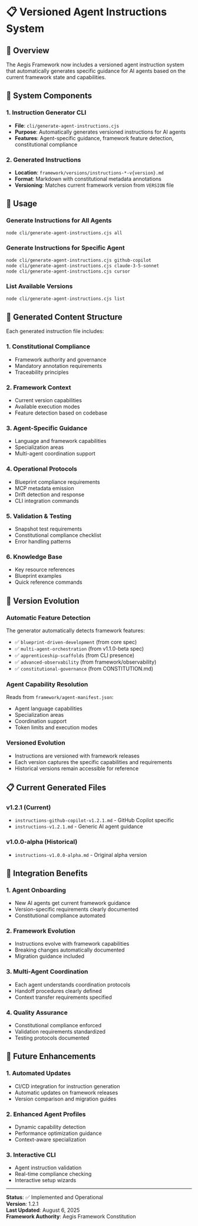 <!--
@aegisFrameworkVersion: 2.3.0
@intent: Documentation for versioned agent instruction system
@context: Auto-generated instructions for AI agents based on framework state
-->

# 📋 Versioned Agent Instructions System

## 🎯 Overview

The Aegis Framework now includes a versioned agent instruction system that automatically generates specific guidance for AI agents based on the current framework state and capabilities.

## 🔧 System Components

### 1. Instruction Generator CLI
- **File**: `cli/generate-agent-instructions.cjs`
- **Purpose**: Automatically generates versioned instructions for AI agents
- **Features**: Agent-specific guidance, framework feature detection, constitutional compliance

### 2. Generated Instructions
- **Location**: `framework/versions/instructions-*-v{version}.md`
- **Format**: Markdown with constitutional metadata annotations
- **Versioning**: Matches current framework version from `VERSION` file

## 🚀 Usage

### Generate Instructions for All Agents
```bash
node cli/generate-agent-instructions.cjs all
```

### Generate Instructions for Specific Agent
```bash
node cli/generate-agent-instructions.cjs github-copilot
node cli/generate-agent-instructions.cjs claude-3-5-sonnet
node cli/generate-agent-instructions.cjs cursor
```

### List Available Versions
```bash
node cli/generate-agent-instructions.cjs list
```

## 📄 Generated Content Structure

Each generated instruction file includes:

### 1. Constitutional Compliance
- Framework authority and governance
- Mandatory annotation requirements
- Traceability principles

### 2. Framework Context
- Current version capabilities
- Available execution modes
- Feature detection based on codebase

### 3. Agent-Specific Guidance
- Language and framework capabilities
- Specialization areas
- Multi-agent coordination support

### 4. Operational Protocols
- Blueprint compliance requirements
- MCP metadata emission
- Drift detection and response
- CLI integration commands

### 5. Validation & Testing
- Snapshot test requirements
- Constitutional compliance checklist
- Error handling patterns

### 6. Knowledge Base
- Key resource references
- Blueprint examples
- Quick reference commands

## 🔄 Version Evolution

### Automatic Feature Detection
The generator automatically detects framework features:
- ✅ `blueprint-driven-development` (from core spec)
- ✅ `multi-agent-orchestration` (from v1.1.0-beta spec)
- ✅ `apprenticeship-scaffolds` (from CLI presence)
- ✅ `advanced-observability` (from framework/observability)
- ✅ `constitutional-governance` (from CONSTITUTION.md)

### Agent Capability Resolution
Reads from `framework/agent-manifest.json`:
- Agent language capabilities
- Specialization areas
- Coordination support
- Token limits and execution modes

### Versioned Evolution
- Instructions are versioned with framework releases
- Each version captures the specific capabilities and requirements
- Historical versions remain accessible for reference

## 📋 Current Generated Files

### v1.2.1 (Current)
- `instructions-github-copilot-v1.2.1.md` - GitHub Copilot specific
- `instructions-v1.2.1.md` - Generic AI agent guidance

### v1.0.0-alpha (Historical)
- `instructions-v1.0.0-alpha.md` - Original alpha version

## 🎯 Integration Benefits

### 1. Agent Onboarding
- New AI agents get current framework guidance
- Version-specific requirements clearly documented
- Constitutional compliance automated

### 2. Framework Evolution
- Instructions evolve with framework capabilities
- Breaking changes automatically documented
- Migration guidance included

### 3. Multi-Agent Coordination
- Each agent understands coordination protocols
- Handoff procedures clearly defined
- Context transfer requirements specified

### 4. Quality Assurance
- Constitutional compliance enforced
- Validation requirements standardized
- Testing protocols documented

## 🔮 Future Enhancements

### 1. Automated Updates
- CI/CD integration for instruction generation
- Automatic updates on framework releases
- Version comparison and migration guides

### 2. Enhanced Agent Profiles
- Dynamic capability detection
- Performance optimization guidance
- Context-aware specialization

### 3. Interactive CLI
- Agent instruction validation
- Real-time compliance checking
- Interactive setup wizards

---

**Status**: ✅ Implemented and Operational  
**Version**: 1.2.1  
**Last Updated**: August 6, 2025  
**Framework Authority**: Aegis Framework Constitution
